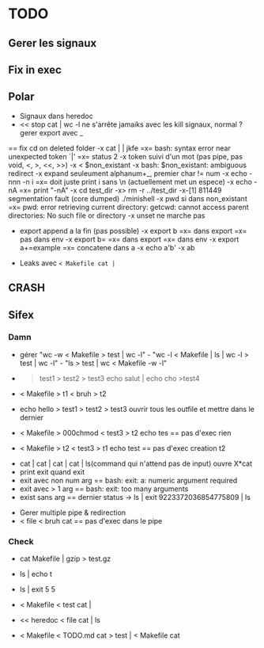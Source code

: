 # TODO

## Gerer les signaux

## Fix in exec

## Polar
- Signaux dans heredoc
- << stop cat | wc -l
ne s'arrête jamaiks avec les kill signaux, normal ?
gerer export avec _

== fix cd on deleted folder
-x cat | | jkfe
=x= bash: syntax error near unexpected token `|'
=x= status 2
-x token suivi d'un mot (pas pipe, pas void, <, >, <<, >>)
-x < $non_existant
-x bash: $non_existant: ambiguous redirect
-x expand seuleument alphanum+_, premier char != num
-x echo -nnn -n i
=x= doit juste print i sans \n (actuellement met un espece)
-x echo -nA
=x= print "-nA"
-x cd test_dir
-x> rm -r ../test_dir 
-x-[1]    811449 segmentation fault (core dumped)  ./minishell
-x pwd si dans non_existant
=x= pwd: error retrieving current directory: getcwd: cannot access parent directories: No such file or directory
-x unset ne marche pas
- export append a la fin (pas possible)
-x export b
=x= dans export
=x= pas dans env
-x export b=
=x= dans export
=x= dans env
-x export a+=example
=x= concatene dans a
-x echo a'b'
-x ab

- Leaks avec `< Makefile cat |`

## CRASH

## Sifex 


### Damn
- gérer "wc -w < Makefile > test | wc -l" - "wc -l < Makefile | ls | wc -l > test | wc -l" - "ls > test | wc < Makefile -w -l"
- > test1 > test2 > test3 echo salut | echo cho >test4
- < Makefile > t1 < bruh > t2

- echo hello > test1 > test2 > test3
ouvrir tous les outfile et mettre dans le dernier
- < Makefile > 000chmod < test3 > t2 echo tes
== pas d'exec
rien
- < Makefile > t2 < test3 > t1 echo test
== pas d'exec
creation t2

+ cat | cat | cat | cat | ls(command qui n'attend pas de input)
ouvre X*cat
+ print exit quand exit
+ exit avec non num arg
== bash: exit: a: numeric argument required
+ exit avec > 1 arg
== bash: exit: too many arguments
+ exist sans arg
== dernier status
-> ls | exit 9223372036854775809 | ls

- Gerer multiple pipe & redirection
- < file < bruh cat
== pas d'exec dans le pipe

### Check
- cat Makefile | gzip > test.gz
- ls | echo t
- ls | exit 5 5
- < Makefile < test cat |
- << heredoc < file cat | ls

- < Makefile < TODO.md cat > test | < Makefile cat
